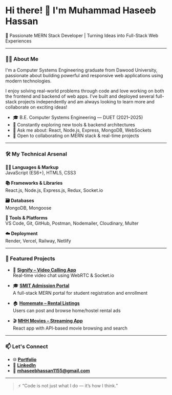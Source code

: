# Hi there! 👋 I'm Muhammad Haseeb Hassan  
🚀 Passionate MERN Stack Developer | Turning Ideas into Full-Stack Web Experiences

---

### 🙋‍♂️ About Me

I'm a Computer Systems Engineering graduate from Dawood University, passionate about building powerful and responsive web applications using modern technologies.

I enjoy solving real-world problems through code and love working on both the frontend and backend of web apps. I’ve built and deployed several full-stack projects independently and am always looking to learn more and collaborate on exciting ideas!

- 🎓 B.E. Computer Systems Engineering — DUET (2021–2025)  
- 🧠 Constantly exploring new tools & backend architectures  
- 💬 Ask me about: React, Node.js, Express, MongoDB, WebSockets  
- 🤝 Open to collaborating on MERN stack & real-time projects  

---

### 🛠️ My Technical Arsenal

**👨‍💻 Languages & Markup**  
JavaScript (ES6+), HTML5, CSS3  

**📚 Frameworks & Libraries**  
React.js, Node.js, Express.js, Redux, Socket.io  

**🗃️ Databases**  
MongoDB, Mongoose  

**🧰 Tools & Platforms**  
VS Code, Git, GitHub, Postman, Nodemailer, Cloudinary, Multer  

**☁️ Deployment**  
Render, Vercel, Railway, Netlify  

---

### 📌 Featured Projects

- 🎥 **[Signify – Video Calling App](https://signify-frontend.vercel.app)**  
  Real-time video chat using WebRTC & Socket.io  

- 🎓 **[SMIT Admission Portal](https://students-smit.vercel.app)**  
  A full-stack MERN portal for student registration and enrollment  

- 🏠 **[Homemate – Rental Listings](https://homemate-one.vercel.app)**  
  Users can post and browse home/hostel rental ads  

- 🎬 **[MHH Movies – Streaming App](https://mhh-movies.vercel.app)**  
  React app with API-based movie browsing and search  

---

### 📫 Let's Connect

- 🌐 **[Portfolio](https://mhh-portfolio.vercel.app)**  
- 💼 **[LinkedIn](https://www.linkedin.com/in/muhammad-haseeb-hassan-29854926a)**  
- 📧 **mhaseebhassan1155@gmail.com**  

---

> ⚡ “Code is not just what I do — it’s how I think.”  
